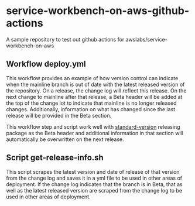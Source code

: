 # service-workbench-on-aws-github-actions
A sample repository to test out github actions for awslabs/service-workbench-on-aws

## Workflow deploy.yml
This workflow provides an example of how version control can indicate when the mainline branch is out of date with the latest released version of the repository. On a release, the change log will reflect this release. On the next change to mainline after that release, a Beta header will be added at the top of the change lot to indicate that mainline is no longer released changes. Additionally, information on what has changed since the last release will be provided in the Beta section.

This workflow step and script work well with [standard-version](https://github.com/conventional-changelog/standard-version) releasing package as the Beta header and additional information in that section will automatically be overwritten on the next release.

## Script get-release-info.sh
This script scrapes the latest version and date of release of that version from the change log and saves it in a yml file to be used in other areas of deployment. If the change log indicates that the branch is in Beta, that as well as the latest released version are scraped from the change log to be used in other areas of deployment.
